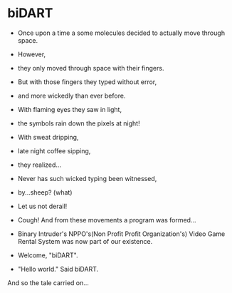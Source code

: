 # biDART

* Once upon a time a some molecules decided to actually move through space. 
* However, 
* they only moved through space with their fingers. 
* But with those fingers they typed without error,
* and more wickedly than ever before.
* With flaming eyes they saw in light,
* the symbols rain down the pixels at night!
* With sweat dripping,
* late night coffee sipping,
* they realized...
* Never has such wicked typing been witnessed,
* by...sheep? (what) 
* Let us not derail! 
* Cough! And from these movements a program was formed... 

* Binary Intruder's NPPO's(Non Profit Profit Organization's) Video Game Rental System was now part of our existence.
* Welcome, "biDART".

- "Hello world." Said biDART.

And so the tale carried on...
